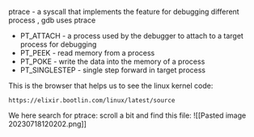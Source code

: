 ptrace - a syscall that implements the feature for debugging different process , gdb uses ptrace 

* PT_ATTACH - a process used by the debugger to attach to a target process for debugging
* PT_PEEK - read memory from a process
* PT_POKE - write the data into the memory of a process
* PT_SINGLESTEP - single step forward in target process

This is the browser that helps us to see the linux kernel code:
```
https://elixir.bootlin.com/linux/latest/source
```

We here search for ptrace:
scroll a bit and find this file:
![[Pasted image 20230718120202.png]]
